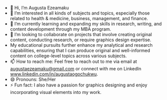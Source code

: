 - 👋 Hi, I’m Augusta Ezeamaku
- 👀 I’m interested in all kinds of subjects and topics, especially those related to health & medicine, business, management, and finance.
- 🌱 I’m currently learning and expanding my skills in research, writing, and content development through my MBA program.
- 💞️ I’m looking to collaborate on projects that involve creating original content, conducting research, or require graphics design expertise.
- My educational pursuits further enhance my analytical and research capabilities, ensuring that I can produce original and well-informed content on college-level topics across various subjects.
- 📫 How to reach me: Feel free to reach out to me via email at augustaezeamaku@gmail.com or connect with me on LinkedIn www.linkedin.com/in/augustaogochukwu.
- 😄 Pronouns: She/Her
- ⚡ Fun fact: I also have a passion for graphics designing and enjoy incorporating visual elements into my work.
